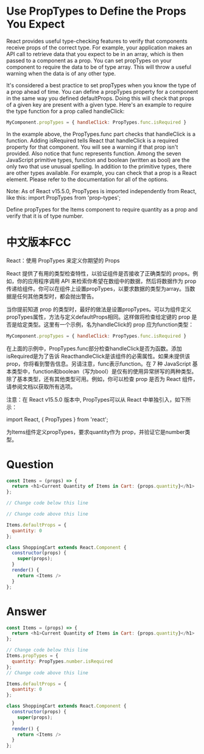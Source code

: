 # Use PropTypes to Define the Props You Expect

React provides useful type-checking features to verify that components receive props of the correct type. For example, your application makes an API call to retrieve data that you expect to be in an array, which is then passed to a component as a prop. You can set propTypes on your component to require the data to be of type array. This will throw a useful warning when the data is of any other type.

It's considered a best practice to set propTypes when you know the type of a prop ahead of time. You can define a propTypes property for a component in the same way you defined defaultProps. Doing this will check that props of a given key are present with a given type. Here's an example to require the type function for a prop called handleClick:

```js
MyComponent.propTypes = { handleClick: PropTypes.func.isRequired }
```

In the example above, the PropTypes.func part checks that handleClick is a function. Adding isRequired tells React that handleClick is a required property for that component. You will see a warning if that prop isn't provided. Also notice that func represents function. Among the seven JavaScript primitive types, function and boolean (written as bool) are the only two that use unusual spelling. In addition to the primitive types, there are other types available. For example, you can check that a prop is a React element. Please refer to the documentation for all of the options.

Note: As of React v15.5.0, PropTypes is imported independently from React, like this: import PropTypes from 'prop-types';

Define propTypes for the Items component to require quantity as a prop and verify that it is of type number.
 


# 中文版本FCC
React：使用 PropTypes 来定义你期望的 Props

React 提供了有用的类型检查特性，以验证组件是否接收了正确类型的 props。例如，你的应用程序调用 API 来检索你希望在数组中的数据，然后将数据作为 prop 传递给组件。你可以在组件上设置propTypes，以要求数据的类型为array。当数据是任何其他类型时，都会抛出警告。

当你提前知道 prop 的类型时，最好的做法是设置propTypes。可以为组件定义propTypes属性，方法与定义defaultProps相同。这样做将检查给定键的 prop 是否是给定类型。这里有一个示例，名为handleClick的 prop 应为function类型：

```js
MyComponent.propTypes = { handleClick: PropTypes.func.isRequired }
```

在上面的示例中，PropTypes.func部分检查handleClick是否为函数。添加isRequired是为了告诉 ReacthandleClick是该组件的必需属性。如果未提供该 prop，你将看到警告信息。另请注意，func表示function。在 7 种 JavaScript 基本类型中，function和boolean（写为bool）是仅有的使用异常拼写的两种类型。除了基本类型，还有其他类型可用。例如，你可以检查 prop 是否为 React 组件，请参阅文档以获取所有选项。

注意：在 React v15.5.0 版本中, PropTypes可以从 React 中单独引入，如下所示：

import React, { PropTypes } from 'react';

为Items组件定义propTypes，要求quantity作为 prop，并验证它是number类型。


# Question
```js
const Items = (props) => {
  return <h1>Current Quantity of Items in Cart: {props.quantity}</h1>
};

// Change code below this line

// Change code above this line

Items.defaultProps = {
  quantity: 0
};

class ShoppingCart extends React.Component {
  constructor(props) {
    super(props);
  }
  render() {
    return <Items />
  }
};
```


# Answer
```js
const Items = (props) => {
  return <h1>Current Quantity of Items in Cart: {props.quantity}</h1>
};

// Change code below this line
Items.propTypes = { 
  quantity: PropTypes.number.isRequired
};
// Change code above this line

Items.defaultProps = {
  quantity: 0
};

class ShoppingCart extends React.Component {
  constructor(props) {
    super(props);
  }
  render() {
    return <Items />
  }
};
```
